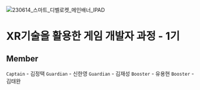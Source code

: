 ![230614_스마트_디벨로켓_메인배너_IPAD](https://github.com/kyungilAcademy/DevelRocket_XrGameDeveloper01/assets/138557798/af27946d-1024-424d-add4-978f281624a4)

# XR기술을 활용한 게임 개발자 과정 - 1기

## Member
`Captain` - 김정택
`Guardian` - 신한영
`Guardian` - 김재성
`Booster` - 유용현
`Booster` - 김태완
